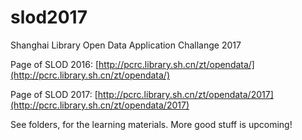 # slod2017
Shanghai Library Open Data Application Challange 2017

Page of SLOD 2016: [http://pcrc.library.sh.cn/zt/opendata/](http://pcrc.library.sh.cn/zt/opendata/)

Page of SLOD 2017: [http://pcrc.library.sh.cn/zt/opendata/2017](http://pcrc.library.sh.cn/zt/opendata/2017)

See folders, for the learning materials. More good stuff is upcoming! 